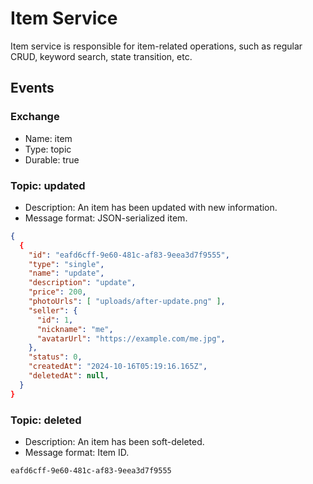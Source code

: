 # Item Service

Item service is responsible for item-related operations, such as regular CRUD, keyword search, state transition, etc.

## Events

### Exchange

- Name: item
- Type: topic
- Durable: true

### Topic: updated

- Description: An item has been updated with new information.
- Message format: JSON-serialized item.

```json
{
  {
    "id": "eafd6cff-9e60-481c-af83-9eea3d7f9555",
    "type": "single",
    "name": "update",
    "description": "update",
    "price": 200,
    "photoUrls": [ "uploads/after-update.png" ],
    "seller": {
      "id": 1,
      "nickname": "me",
      "avatarUrl": "https://example.com/me.jpg",
    },
    "status": 0,
    "createdAt": "2024-10-16T05:19:16.165Z",
    "deletedAt": null,
  }
}
```

### Topic: deleted

- Description: An item has been soft-deleted.
- Message format: Item ID.

```
eafd6cff-9e60-481c-af83-9eea3d7f9555
```
